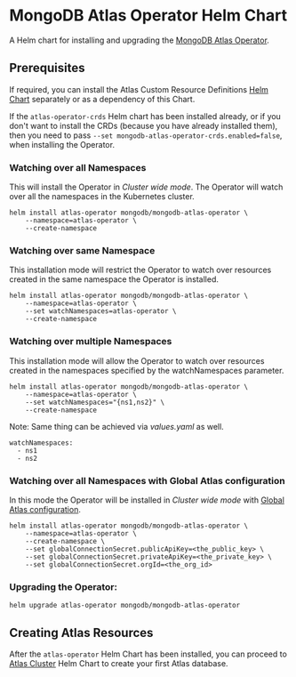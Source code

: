 # MongoDB Atlas Operator Helm Chart

A Helm chart for installing and upgrading the [MongoDB Atlas
Operator](https://github.com/mongodb/mongodb-atlas-kubernetes).

## Prerequisites

If required, you can install the Atlas Custom Resource Definitions [Helm
Chart](../atlas-operator-crds/) separately or as a dependency of this Chart.

If the `atlas-operator-crds` Helm chart has been installed already, or if you
don't want to install the CRDs (because you have already installed them), then
you need to pass `--set mongodb-atlas-operator-crds.enabled=false`, when
installing the Operator.

### Watching over all Namespaces

This will install the Operator in _Cluster wide mode_. The Operator will watch
over all the namespaces in the Kubernetes cluster.

```shell
helm install atlas-operator mongodb/mongodb-atlas-operator \
    --namespace=atlas-operator \
    --create-namespace
```

### Watching over same Namespace

This installation mode will restrict the Operator to watch over resources created
in the same namespace the Operator is installed.

```shell
helm install atlas-operator mongodb/mongodb-atlas-operator \
    --namespace=atlas-operator \
    --set watchNamespaces=atlas-operator \
    --create-namespace
```

### Watching over multiple Namespaces

This installation mode will allow the Operator to watch over resources created in the 
namespaces specified by the watchNamespaces parameter.

```shell
helm install atlas-operator mongodb/mongodb-atlas-operator \
    --namespace=atlas-operator \
    --set watchNamespaces="{ns1,ns2}" \
    --create-namespace
```

Note: Same thing can be achieved via _values.yaml_ as well.
```shell
watchNamespaces:
  - ns1
  - ns2
```

### Watching over all Namespaces with Global Atlas configuration

In this mode the Operator will be installed in _Cluster wide mode_ with [Global
Atlas configuration](https://docs.atlas.mongodb.com/reference/atlas-operator/configure-ak8so-access-to-atlas/).

```shell
helm install atlas-operator mongodb/mongodb-atlas-operator \
    --namespace=atlas-operator \
    --create-namespace \
    --set globalConnectionSecret.publicApiKey=<the_public_key> \
    --set globalConnectionSecret.privateApiKey=<the_private_key> \
    --set globalConnectionSecret.orgId=<the_org_id>
```

### Upgrading the Operator:

```
helm upgrade atlas-operator mongodb/mongodb-atlas-operator
```

## Creating Atlas Resources

After the `atlas-operator` Helm Chart has been installed, you can proceed to
[Atlas Cluster](../atlas-deployment) Helm Chart to create your first Atlas
database.
